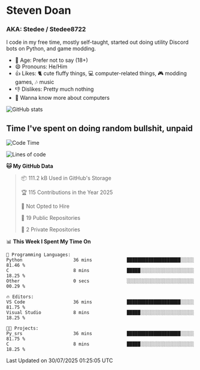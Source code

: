 # Steven Doan
### AKA: Stedee / Stedee8722
I code in my free time, mostly self-taught, started out doing utility Discord bots on Python, and game modding.

- 🤔 Age: Prefer not to say (18+)
- 😄 Pronouns: He/Him
- 👍 Likes: 🐈 cute fluffy things, 💻 computer-related things, 🎮 modding games, 🎶 music
- 👎 Dislikes: Pretty much nothing
- 🥹 Wanna know more about computers

![GitHub stats](https://github-readme-stats-iota-mocha-40.vercel.app/api?username=Stedee8722&show=prs_merged,prs_merged_percentage&show_icons=true&theme=transparent)

## Time I've spent on doing random bullshit, unpaid
<!--START_SECTION:Time I've spent on doing random bullshit, unpaid-->
![Code Time](http://img.shields.io/badge/Code%20Time-300%20hrs%2019%20mins-blue)

![Lines of code](https://img.shields.io/badge/From%20Hello%20World%20I%27ve%20Written-87.0%20thousand%20lines%20of%20code-blue)

**🐱 My GitHub Data** 

> 📦 111.2 kB Used in GitHub's Storage 
 > 
> 🏆 115 Contributions in the Year 2025
 > 
> 🚫 Not Opted to Hire
 > 
> 📜 19 Public Repositories 
 > 
> 🔑 2 Private Repositories 
 > 
📊 **This Week I Spent My Time On** 

```text
💬 Programming Languages: 
Python                   36 mins             ████████████████████░░░░░   81.46 % 
C                        8 mins              █████░░░░░░░░░░░░░░░░░░░░   18.25 % 
Other                    0 secs              ░░░░░░░░░░░░░░░░░░░░░░░░░   00.29 % 

🔥 Editors: 
VS Code                  36 mins             ████████████████████░░░░░   81.75 % 
Visual Studio            8 mins              █████░░░░░░░░░░░░░░░░░░░░   18.25 % 

🐱‍💻 Projects: 
Py_srs                   36 mins             ████████████████████░░░░░   81.75 % 
C                        8 mins              █████░░░░░░░░░░░░░░░░░░░░   18.25 % 
```


 Last Updated on 30/07/2025 01:25:05 UTC
<!--END_SECTION:Time I've spent on doing random bullshit, unpaid-->
